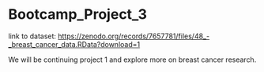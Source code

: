 # Bootcamp_Project_3

link to dataset: https://zenodo.org/records/7657781/files/48_-_breast_cancer_data.RData?download=1

We will be continuing project 1 and explore more on breast cancer research. 
